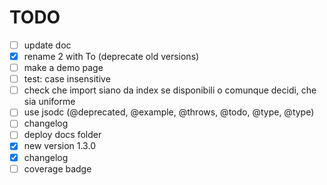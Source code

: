 # TODO

- [ ] update doc
- [x] rename 2 with To (deprecate old versions)
- [ ] make a demo page
- [ ] test: case insensitive
- [ ] check che import siano da index se disponibili o comunque decidi, che sia uniforme
- [ ] use jsodc (@deprecated, @example, @throws, @todo, @type, @type)
- [ ] changelog
- [ ] deploy docs folder
- [x] new version 1.3.0
- [x] changelog
- [ ] coverage badge

